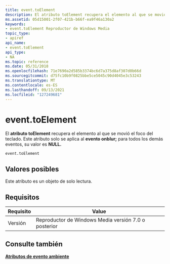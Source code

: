 ```yaml
---
title: event.toElement
description: El atributo toElement recupera el elemento al que se movió el foco del teclado. Este atributo solo se aplica al evento onblur; para todos los demás eventos, su valor es NULL.
ms.assetid: 05d15001-2f07-421b-b66f-ea9f46a130a2
keywords:
- event.toElement Reproductor de Windows Media
topic_type:
- apiref
api_name:
- event.toElement
api_type:
- NA
ms.topic: reference
ms.date: 05/31/2018
ms.openlocfilehash: 71e7690a2d585b3374bc6d7a375d8af307d0b66d
ms.sourcegitcommit: d75fc10b9f0825bbe5ce5045c90d4045e3c53243
ms.translationtype: MT
ms.contentlocale: es-ES
ms.lasthandoff: 09/13/2021
ms.locfileid: "127249681"
---
```

# <a name="eventtoelement"></a>event.toElement

El **atributo toElement** recupera el elemento al que se movió el foco del teclado. Este atributo solo se aplica al **evento onblur;** para todos los demás eventos, su valor es **NULL.**

``` syntax
event.toElement
```

## <a name="possible-values"></a>Valores posibles

Este atributo es un objeto de solo lectura.

## <a name="requirements"></a>Requisitos



| Requisito | Value |
|--------------------|------------------------------------------------------|
| Versión<br/> | Reproductor de Windows Media versión 7.0 o posterior<br/> |



## <a name="see-also"></a>Consulte también

<dl> <dt>

[**Atributos de evento ambiente**](ambient-event-attributes.md)
</dt> </dl>

 

 





